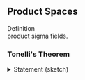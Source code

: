 ## Product Spaces

<div class="callout definition"><span class="label">Definition</span><br/>
product sigma fields.
</div>

### Tonelli's Theorem
<details class="collapsible">
  <summary>Statement (sketch)</summary>
  <div class="collapsible__content">
    nonnegativity switchy switchy
  </div>
</details>
